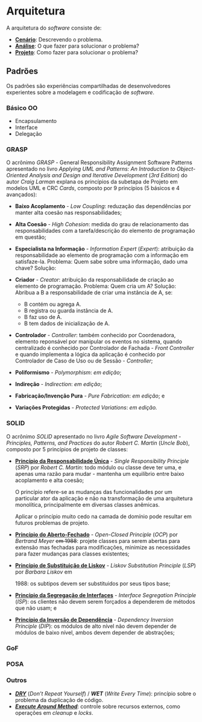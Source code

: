 # Arquitetura

A arquitetura do _software_ consiste de:

* [**Cenário**](/arquitetura/cenario.md): Descrevendo o problema.
* [**Análise**](/arquitetura/analise.md): O que fazer para solucionar o problema? 
* **[Projeto](arquitetura/projeto.md)**: Como fazer para solucionar o problema? 

## Padrões

Os padrões são experiências compartilhadas de desenvolvedores experientes sobre a modelagem e codificação de _software_.

### Básico OO

* Encapsulamento
* Interface
* Delegação

### GRASP

O acrônimo _GRASP_ - General Responsibility Assignment Software Patterns apresentado no livro _Applying UML and Patterns: An Introduction to Object-Oriented Analysis and Design and Iterative Development_ \(_3rd Edition_\) do autor _Craig Larman_ explana os princípios da subetapa de Projeto em modelos UML e CRC _Cards_, composto por 9 princípios \(5 básicos e 4 avançados\):

* **Baixo Acoplamento** - _Low Coupling_: reduzação das dependências por manter alta coesão nas responsabilidades;
* **Alta Coesão** - _High Cohesion_: medida do grau de relacionamento das responsabilidades com a tarefa\/descrição do elemento de programação em questão;
* **Especialista na Informação** - _Information Expert_ \(_Expert_\): atribuição da responsabilidade ao elemento de programação com a informação em satisfaze-la.
  Problema: Quem sabe sobre uma informação, dado uma chave?
  Solução: 
* **Criador** - _Creator_: atribuição da responsabilidade de criação ao elemento de programação.
  Problema: Quem cria um A?
  Solução: Abribua a B a responsabilidade de criar uma instância de A, se:
  * B contém ou agrega A.
  * B registra ou guarda instância de A.
  * B faz uso de A.
  * B tem dados de inicialização de A.

* **Controlador** - _Controller_: também conhecido por Coordenadora, elemento reponsável por manipular os eventos no sistema, quando centralizado é conhecido por Controlador de Fachada - _Front Controller_ e quando implementa a lógica da aplicação é conhecido por Controlador de Caso de Uso ou de Sessão - _Controller_;
* **Poliformismo** - _Polymorphism_: _em edição_;
* **Indireção** - _Indirection_: _em edição_;
* **Fabricação\/Invenção Pura** - _Pure Fabrication_: _em edição_; e
* **Variações Protegidas** - _Protected Variations_: _em edição._

### SOLID

O acrônimo _SOLID_ apresentado no livro _Agile Software Development - Principles, Patterns, and Practices_ do autor _Robert C. Martin_ \(_Uncle Bob_\), composto por 5 princípios de projeto de classes:

* **[Princípio da Responsabilidade Única](http://c2.com/cgi/wiki?SingleResponsibilityPrinciple "Single Responsibility Principle")** - _Single Responsibility Principle_ \(_SRP_\) por _Robert C. Martin_: todo módulo ou classe deve ter uma, e apenas uma razão para mudar - mantenha um equilíbrio entre baixo acoplamento e alta coesão;

  O princípio refere-se as mudanças das funcionalidades por um particular ator da aplicação e não na transformação de uma arquitetura monolítica, principalmente em diversas classes anêmicas.

  Aplicar o princípio muito cedo na camada de domínio pode resultar em futuros problemas de projeto.

* **[Princípio do Aberto-Fechado](http://c2.com/cgi/wiki?OpenClosedPrinciple "Open Closed Principle")** - _Open-Closed Principle_ \(_OCP_\) por _Bertrand Meyer_ ~~em 1988~~: projete classes para serem abertas para extensão mas fechadas para modificações, minimize as necessidades para fazer mudanças para classes existentes;

* [**Princípio de Substituição de Liskov**](http://c2.com/cgi/wiki?LiskovSubstitutionPrinciple "Liskov Substitution Principle") - _Liskov Substitution Principle_ \(_LSP_\) por _Barbara Liskov_ em

  1988: os subtipos devem ser substituidos por seus tipos base;


* [**Princípio da Segregação de Interfaces**](http://c2.com/cgi/wiki?InterfaceSegregationPrinciple "Interface Segregation Principle") - _Interface Segregation Principle_ \(_ISP_\): os clientes não devem serem forçados a dependerem de métodos que não usam; e

* **[Princípio da Inversão de Dependência](http://c2.com/cgi/wiki?DependencyInversionPrinciple "Dependency Inversion Principle")** - _Dependency Inversion Principle_ \(_DIP_\): os módulos de alto nível não devem depender de módulos de baixo nível, ambos devem depender de abstrações;


### GoF

### POSA

### Outros

* [**_DRY_**](http://c2.com/cgi/wiki?DontRepeatYourself "Dont Repeat Yourself") \(_Don’t Repeat Yourself_\) \/ **_WET_** \(_Write Every Time_\): princípio sobre o problema da duplicação de código.
* **_[Execute Around Method](http://c2.com/cgi/wiki?ExecuteAroundMethod "Execute Around Method")_**: controle sobre recursos externos, como operações em _cleanup_ e _locks_.

